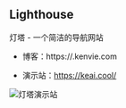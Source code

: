 ## Lighthouse

灯塔 - 一个简洁的导航网站

* 博客：https://.kenvie.com

* 演示站：https://keai.cool/

![灯塔演示站](https://img.keai.cool/img/202205160953737.png)

